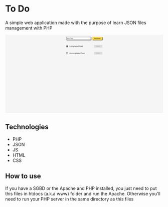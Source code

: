 # To Do
A simple web application made with the purpose of learn JSON files management with PHP

<img src="./Interface.png">

## Technologies
- PHP
- JSON
- JS
- HTML
- CSS

## How to use
If you have a SGBD or the Apache and PHP installed, you just need to put this files in htdocs (a.k.a www) folder and run the Apache.
Otherwise you'll need to run your PHP server in the same directory as this files
